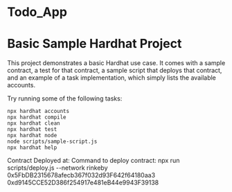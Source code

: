 # Todo_App

# Basic Sample Hardhat Project

This project demonstrates a basic Hardhat use case. It comes with a sample contract, a test for that contract, a sample script that deploys that contract, and an example of a task implementation, which simply lists the available accounts.

Try running some of the following tasks:

```shell
npx hardhat accounts
npx hardhat compile
npx hardhat clean
npx hardhat test
npx hardhat node
node scripts/sample-script.js
npx hardhat help
```
Contract Deployed at:
Command to deploy contract: npx run scripts/deploy.js --network rinkeby
0x5FbDB2315678afecb367f032d93F642f64180aa3
0xd9145CCE52D386f254917e481eB44e9943F39138
